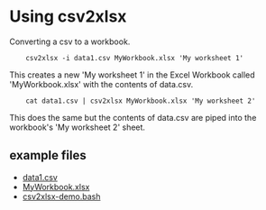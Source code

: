 
# Using csv2xlsx

Converting a csv to a workbook.

```shell
	csv2xlsx -i data1.csv MyWorkbook.xlsx 'My worksheet 1'
```

This creates a new 'My worksheet 1' in the Excel Workbook
called 'MyWorkbook.xlsx' with the contents of data.csv.

```shell
	cat data1.csv | csv2xlsx MyWorkbook.xlsx 'My worksheet 2'
```

This does the same but the contents of data.csv are piped into
the workbook's 'My worksheet 2' sheet.

## example files

- [data1.csv](data1.csv)
- [MyWorkbook.xlsx](MyWorkbook.xlsx)
- [csv2xlsx-demo.bash](csv2xlsx-demo.bash)


